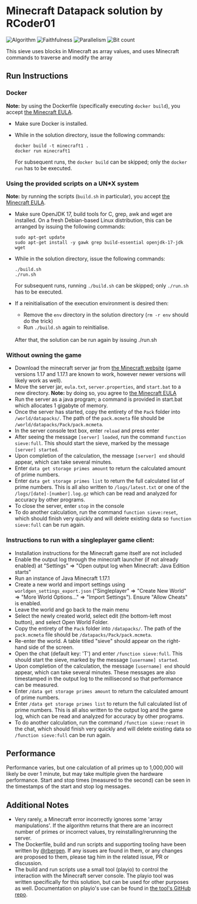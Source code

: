 # Minecraft Datapack solution by RCoder01

![Algorithm](https://img.shields.io/badge/Algorithm-base-green)
![Faithfulness](https://img.shields.io/badge/Faithful-no-yellowgreen)
![Parallelism](https://img.shields.io/badge/Parallel-unknown-yellowgreen)
![Bit count](https://img.shields.io/badge/Bits-unknown-yellowgreen)

This sieve uses blocks in Minecraft as array values, and uses Minecraft commands to traverse and modify the array

## Run Instructions

### Docker
**Note:** by using the Dockerfile (specifically executing `docker build`), you accept [the Minecraft EULA](https://account.mojang.com/documents/minecraft_eula).
- Make sure Docker is installed.
  
- While in the solution directory, issue the following commands:
  ```
  docker build -t minecraft1 .
  docker run minecraft1
  ```
  For subsequent runs, the `docker build` can be skipped; only the `docker run` has to be executed.

### Using the provided scripts on a UN*X system
**Note:** by running the scripts (`build.sh` in particular), you accept [the Minecraft EULA](https://account.mojang.com/documents/minecraft_eula).
- Make sure OpenJDK 17, build tools for C, grep, awk and wget are installed. On a fresh Debian-based Linux distribution, this can be arranged by issuing the following commands:
  ```
  sudo apt-get update
  sudo apt-get install -y gawk grep build-essential openjdk-17-jdk wget
  ```

- While in the solution directory, issue the following commands:
  ```
  ./build.sh
  ./run.sh
  ```
  For subsequent runs, running `./build.sh` can be skipped; only `./run.sh` has to be executed.

- If a reinitialisation of the execution environment is desired then:
  - Remove the `env` directory in the solution directory (`rm -r env` should do the trick)
  - Run `./build.sh` again to reinitialise.
  
  <br/>
  After that, the solution can be run again by issuing ./run.sh 

### Without owning the game
 - Download the minecraft server jar from [the Minecraft website](https://www.minecraft.net/en-us/download/server) (game versions 1.17 and 1.17.1 are known to work, however newer versions will likely work as well).
 - Move the server jar, `eula.txt`, `server.properties`, and `start.bat` to a new directory. **Note:** by doing so, you agree to [the Minecraft EULA](https://account.mojang.com/documents/minecraft_eula)
 - Run the server as a java program; a command is provided in start.bat which allocates 1 gigabyte of memory. 
 - Once the server has started, copy the entirety of the `Pack` folder into `/world/datapacks/`. The path of the `pack.mcmeta` file should be `/world/datapacks/Pack/pack.mcmeta`.
 - In the server console text box, enter `reload` and press enter
 - After seeing the message `[server] loaded`, run the command `function sieve:full`. This should start the sieve, marked by the message `[server] started`.
 - Upon completion of the calculation, the message `[server] end` should appear, which can take several minutes.
 - Enter `data get storage primes amount` to return the calculated amount of prime numbers.
 - Enter `data get storage primes list` to return the full calculated list of prime numbers. This is all also written to `/logs/latest.txt` or one of the `/logs/[date]-[number].log.gz` which can be read and analyzed for accuracy by other programs.
 - To close the server, enter `stop` in the console
 - To do another calculation, run the command `function sieve:reset`, which should finish very quickly and will delete existing data so `function sieve:full` can be run again.

### Instructions to run with a singleplayer game client:
 - Installation instructions for the Minecraft game itself are not included
 - Enable the output log through the minecraft launcher (if not already enabled) at "Settings" => "Open output log when Minecraft: Java Edition starts"
 - Run an instance of Java Minecraft 1.17.1
 - Create a new world and import settings using `worldgen_settings_export.json` ("Singleplayer" => "Create New World" => "More World Options..." => "Import Settings"). Ensure "Allow Cheats" is enabled.
 - Leave the world and go back to the main menu
 - Select the newly created world, select edit (the bottom-left most button), and select Open World Folder.
 - Copy the entirety of the `Pack` folder into `/datapacks/`. The path of the `pack.mcmeta` file should be `/datapacks/Pack/pack.mcmeta`.
 - Re-enter the world. A table titled "sieve" should appear on the right-hand side of the screen.
 - Open the chat (default key: 'T') and enter `/function sieve:full`. This should start the sieve, marked by the message `[username] started`.
 - Upon completion of the calculation, the message `[username] end` should appear, which can take several minutes. These messages are also timestamped in the output log to the millisecond so that performance can be measured.
 - Enter `/data get storage primes amount` to return the calculated amount of prime numbers.
 - Enter `/data get storage primes list` to return the full calculated list of prime numbers. This is all also written to the output log and the game log, which can be read and analyzed for accuracy by other programs.
 - To do another calculation, run the command `/function sieve:reset` in the chat, which should finish very quickly and will delete existing data so `/function sieve:full` can be run again.

## Performance
Performance varies, but one calculation of all primes up to 1,000,000 will likely be over 1 minute, but may take multiple given the hardware performance. Start and stop times (measured to the second) can be seen in the timestamps of the start and stop log messages.

## Additional Notes
- Very rarely, a Minecraft error incorrectly ignores some 'array manipulations'. If the algorithm returns that there are an incorrect number of primes or incorrect values, try reinstalling/rerunning the server.
- The Dockerfile, build and run scripts and supporting tooling have been written by [@rbergen](https://github.com/rbergen). If any issues are found in them, or any changes are proposed to them, please tag him in the related issue, PR or discussion.
- The build and run scripts use a small tool (playio) to control the interaction with the Minecraft server console. The playio tool was written specifically for this solution, but can be used for other purposes as well. Documentation on playio's use can be found in [the tool's GitHub repo](https://github.com/rbergen/PlayIO).
